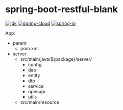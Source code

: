 # spring-boot-restful-blank

[![jdk](https://img.shields.io/badge/jdk-8u181-green.svg)](https://www.oracle.com/technetwork/java/index.html)
[![spring-cloud](https://img.shields.io/badge/spring--cloud-Finchley.SR1-green.svg)](https://projects.spring.io/spring-cloud/)
[![spring-io](https://img.shields.io/badge/spring--io-Cairo--SR4-green.svg)](http://platform.spring.io/platform/)

App:

* parent
  - pom.xml
* server
  - src/main/java/${package}/server/
    - config
    - dao
    - entity
    - dto
    - service
    - openapi
    - utils
  - src/main/resource

